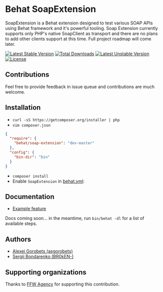 # Behat SoapExtension

SoapExtension is a Behat extension designed to test various SOAP APIs using Behat framework and it's powerful tooling. Soap Extension currently supports only PHP's native SoapClient as transport and there are no plans to add other clients support at this time. Full project roadmap will come later.

[![Latest Stable Version](https://poser.pugx.org/behat/soap-extension/v/stable)](https://packagist.org/packages/behat/soap-extension)
[![Total Downloads](https://poser.pugx.org/behat/soap-extension/downloads)](https://packagist.org/packages/behat/soap-extension)
[![Latest Unstable Version](https://poser.pugx.org/behat/soap-extension/v/unstable)](https://packagist.org/packages/behat/soap-extension)
[![License](https://poser.pugx.org/behat/soap-extension/license)](https://packagist.org/packages/behat/soap-extension)

## Contributions

Feel free to provide feedback in issue queue and contributions are much welcome.

## Installation

- `curl -sS https://getcomposer.org/installer | php`
- `vim composer.json`
```json
{
  "require": {
    "behat/soap-extension": "dev-master"
  },
  "config": {
    "bin-dir": "bin"
  }
}
```
- `composer install`
- Enable `SoapExtension` in [behat.yml](docs/behat.yml#L6):

## Documentation

- [Example feature](docs/features/weather_ws.feature)

Docs coming soon... in the meantime, run `bin/behat -dl` for a list of available steps.

## Authors

- [Alexei Gorobets (asgorobets)](https://github.com/asgorobets)
- [Sergii Bondarenko (BR0kEN-)](https://github.com/BR0kEN-)

## Supporting organizations

Thanks to [FFW Agency](http://www.ffwagency.com/) for supporting this contribution.

